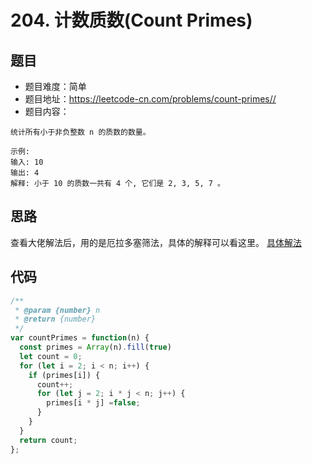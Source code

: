 # 204. 计数质数(Count Primes)

## 题目
* 题目难度：简单
* 题目地址：https://leetcode-cn.com/problems/count-primes//
* 题目内容：
```
统计所有小于非负整数 n 的质数的数量。

示例:
输入: 10
输出: 4
解释: 小于 10 的质数一共有 4 个, 它们是 2, 3, 5, 7 。
```


## 思路
查看大佬解法后，用的是厄拉多塞筛法，具体的解释可以看这里。
[具体解法](https://leetcode-cn.com/problems/count-primes/solution/ji-shu-zhi-shu-bao-li-fa-ji-you-hua-shai-fa-ji-you/)


## 代码
```JavaScript
/**
 * @param {number} n
 * @return {number}
 */
var countPrimes = function(n) {
  const primes = Array(n).fill(true)
  let count = 0;
  for (let i = 2; i < n; i++) {
    if (primes[i]) {
      count++;
      for (let j = 2; i * j < n; j++) {
        primes[i * j] =false;
      }
    }
  }
  return count;
};
```
